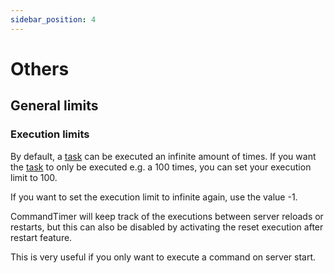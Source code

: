 ```yaml
---
sidebar_position: 4
---
```

# Others

## General limits

### Execution limits

By default, a [task](../jargon#task) can be executed an infinite amount of times. If you want the [task](../jargon#task) to only be executed e.g. a 100 times, you can set your execution limit to 100.

If you want to set the execution limit to infinite again, use the value -1.

CommandTimer will keep track of the executions between server reloads or restarts, but this can also be disabled by activating the reset execution after restart feature.

This is very useful if you only want to execute a command on server start.
